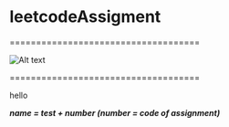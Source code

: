 # leetcodeAssigment

====================================

![Alt text](https://lanit.com.vn/wp-content/uploads/2023/09/leetcode.png "Optional title")

====================================

<p>hello</p>

**_name = test + number (number = code of assignment)_**
